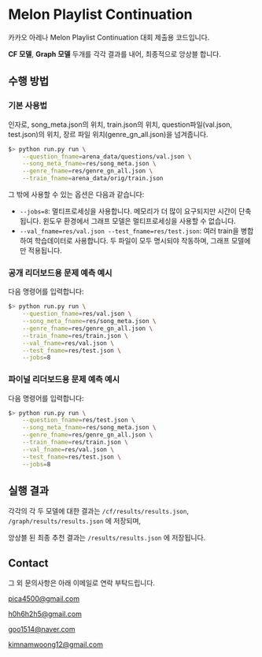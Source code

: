 # Melon Playlist Continuation
카카오 아레나 Melon Playlist Continuation 대회 제출용 코드입니다.

**CF 모델**, **Graph 모델** 두개를 각각 결과를 내어, 최종적으로 앙상블 합니다.


## 수행 방법

### 기본 사용법

인자로, song_meta.json의 위치, train.json의 위치, question파일(val.json, test.json)의 위치, 장르 파일 위치(genre_gn_all.json)을 넘겨줍니다.

```bash
$> python run.py run \
	--question_fname=arena_data/questions/val.json \
	--song_meta_fname=res/song_meta.json \
	--genre_fname=res/genre_gn_all.json \
	--train_fname=arena_data/orig/train.json
```

그 밖에 사용할 수 있는 옵션은 다음과 같습니다:
  - `--jobs=8`:
      	멀티프로세싱을 사용합니다.
		메모리가 더 많이 요구되지만 시간이 단축됩니다.
		윈도우 환경에서 그래프 모델은 멀티프로세싱을 사용할 수 없습니다.
  - `--val_fname=res/val.json --test_fname=res/test.json`:
        여러 train을 병합하여 학습데이터로 사용합니다.
		두 파일이 모두 명시되야 작동하며, 그래프 모델에만 적용됩니다.

### 공개 리더보드용 문제 예측 예시

다음 명령어를 입력합니다:

```bash
$> python run.py run \
	--question_fname=res/val.json \
	--song_meta_fname=res/song_meta.json \
	--genre_fname=res/genre_gn_all.json \
	--train_fname=res/train.json \
	--val_fname=res/val.json \
	--test_fname=res/test.json \
	--jobs=8
```

### 파이널 리더보드용 문제 예측 예시

다음 명령어를 입력합니다:

```bash
$> python run.py run \
	--question_fname=res/test.json \
	--song_meta_fname=res/song_meta.json \
	--genre_fname=res/genre_gn_all.json \
	--train_fname=res/train.json \
	--val_fname=res/val.json \
	--test_fname=res/test.json \
	--jobs=8
```


## 실행 결과	
각각의 각 두 모델에 대한 결과는 `/cf/results/results.json`, `/graph/results/results.json` 에 저장되며, 

앙상블 된 최종 추천 결과는 `/results/results.json` 에 저장됩니다. 


## Contact
그 외 문의사항은 아래 이메일로 연락 부탁드립니다.

pica4500@gmail.com

h0h6h2h5@gmail.com

goo1514@naver.com

kimnamwoong12@gmail.com

